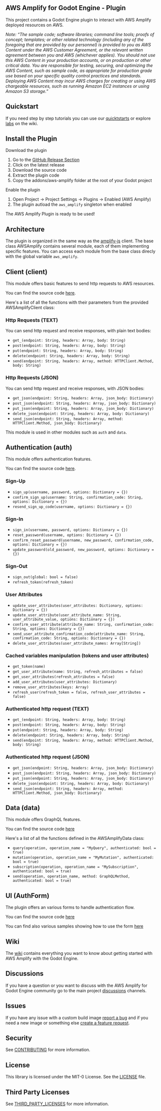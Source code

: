 ## AWS Amplify for Godot Engine - Plugin

This project contains a Godot Engine plugin to interact with AWS Amplify deployed resources on AWS.

_Note: “The sample code; software libraries; command line tools; proofs of concept; templates; or other related technology (including any of the foregoing that are provided by our personnel) is provided to you as AWS Content under the AWS Customer Agreement, or the relevant written agreement between you and AWS (whichever applies). You should not use this AWS Content in your production accounts, or on production or other critical data. You are responsible for testing, securing, and optimizing the AWS Content, such as sample code, as appropriate for production grade use based on your specific quality control practices and standards. Deploying AWS Content may incur AWS charges for creating or using AWS chargeable resources, such as running Amazon EC2 instances or using Amazon S3 storage.”_

## Quickstart

If you need step by step tutorials you can use our [quicktstarts](https://github.com/aws-samples/amplify-godot-engine/wiki/Create-a-New-Game) or explore [labs](https://github.com/aws-samples/amplify-godot-engine/wiki) on the wiki.

## Install the Plugin

Download the plugin
1. Go to the [GitHub Release Section](https://github.com/aws-samples/amplify-godot-engine-plugin/releases)
2. Click on the latest release
3. Download the source code
4. Extract the plugin code
5. Copy the addons/aws-amplify folder at the root of your Godot project

Enable the plugin
1. Open Project -> Project Settings -> Plugins -> Enabled (AWS Amplify)
2. The plugin autload the ```aws_amplify``` singleton when enabled

The AWS Amplify Plugin is ready to be used!

## Architecture

The plugin is organized in the same way as the [amplify-js](https://github.com/aws-amplify/amplify-js) client.
The base class AWSAmplify contains several module, each of them implementing specific features.
You can access each module from the base class direcly with the global variable ```aws_amplify```.

## Client (client)

This module offers basic features to send http requests to AWS resources.

You can find the source code [here](https://github.com/aws-samples/amplify-godot-engine-plugin/blob/main/addons/aws-amplify/runtime/lib/client.gd).

Here's a list of all the functions with their parameters from the provided AWSAmplifyClient class:

### Http Requests (TEXT)

You can send http request and receive responses, with plain text bodies:
- `get_(endpoint: String, headers: Array, body: String)`
- `post(endpoint: String, headers: Array, body: String)`
- `put(endpoint: String, headers: Array, body: String)`
- `delete(endpoint: String, headers: Array, body: String)`
- `send(endpoint: String, headers: Array, method: HTTPClient.Method, body: String)`

### Http Requests (JSON)

You can send http request and receive responses, with JSON bodies:
- `get_json(endpoint: String, headers: Array, json_body: Dictionary)`
- `post_json(endpoint: String, headers: Array, json_body: Dictionary)`
- `put_json(endpoint: String, headers: Array, json_body: Dictionary)`
- `delete_json(endpoint: String, headers: Array, body: Dictionary)`
- `send_json(endpoint: String, headers: Array, method: HTTPClient.Method, json_body: Dictionary)`

This module is used in other modules such as ```auth``` and ```data```.

## Authentication (auth)

This module offers authentication features. 

You can find the source code [here](https://github.com/aws-samples/amplify-godot-engine-plugin/blob/main/addons/aws-amplify/runtime/lib/auth.gd).

### Sign-Up
- `sign_up(username, password, options: Dictionary = {})`
- `confirm_sign_up(username: String, confirmation_code: String, options: Dictionary = {})`
- `resend_sign_up_code(username, options: Dictionary = {})`

### Sign-In
- `sign_in(username, password, options: Dictionary = {})`
- `reset_password(username, options: Dictionary = {})`
- `confirm_reset_password(username, new_password, confirmation_code, options: Dictionary = {})`
- `update_password(old_password, new_password, options: Dictionary = {})`

### Sign-Out
- `sign_out(global: bool = false)`
- `refresh_token(refresh_token)`

### User Attributes
- `update_user_attributes(user_attributes: Dictionary, options: Dictionary = {})`
- `update_user_attribute(user_attribute_name: String, user_attribute_value, options: Dictionary = {})`
- `confirm_user_attribute(attribute_name: String, confirmation_code: String, options: Dictionary = {})`
- `send_user_attribute_confirmation_code(attribute_name: String, confirmation_code: String, options: Dictionary = {})`
- `delete_user_attributes(user_attribute_names: Array[String])`

### Cached variables manipulation (tokens and user attributes)
- `get_token(name)`
- `get_user_attribute(name: String, refresh_attributes = false)`
- `get_user_attributes(refresh_attributes = false)`
- `add_user_attributes(user_attributes: Dictionary)`
- `remove_user_attributes(keys: Array)`
- `refresh_user(refresh_token = false, refresh_user_attributes = false)`

### Authenticated http request (TEXT)
- `get_(endpoint: String, headers: Array, body: String)`
- `post(endpoint: String, headers: Array, body: String)`
- `put(endpoint: String, headers: Array, body: String)`
- `delete(endpoint: String, headers: Array, body: String)`
- `send(endpoint: String, headers: Array, method: HTTPClient.Method, body: String)`

### Authenticated http request (JSON)
- `get_json(endpoint: String, headers: Array, json_body: Dictionary)`
- `post_json(endpoint: String, headers: Array, json_body: Dictionary)`
- `put_json(endpoint: String, headers: Array, json_body: Dictionary)`
- `delete_json(endpoint: String, headers: Array, body: Dictionary)`
- `send_json(endpoint: String, headers: Array, method: HTTPClient.Method, json_body: Dictionary)`

## Data (data)

This module offers GraphQL features.

You can find the source code [here](https://github.com/aws-samples/amplify-godot-engine-plugin/blob/main/addons/aws-amplify/runtime/lib/data.gd)

Here's a list of all the functions defined in the AWSAmplifyData class:

- `query(operation, operation_name = "MyQuery", authenticated: bool = true)`
- `mutation(operation, operation_name = "MyMutation", authenticated: bool = true)`
- `subscription(operation, operation_name = "MySubscription", authenticated: bool = true)`
- `send(operation, operation_name, method: GraphQLMethod, authenticated: bool = true)`

## UI (AuthForm)

The plugin offers an various forms to handle authentication flow. 

You can find the source code [here](https://github.com/aws-samples/amplify-godot-engine-plugin/blob/main/addons/aws-amplify/runtime/ui/auth_form.gd)

You can find also various samples showing how to use the form [here](https://github.com/aws-samples/amplify-godot-engine-sample/tree/feature/auth_sign_in)

## Wiki

The [wiki](https://github.com/aws-samples/amplify-godot-engine/wiki) contains everything you want to know about getting started with AWS Amplify with the Godot Engine.

## Discussions

If you have a question or you want to discuss with the AWS Amplify for Godot Engine community go to the main project [discussions](https://github.com/aws-samples/amplify-godot-engine/discussions) channels.

## Issues

If you have any issue with a custom build image [report a bug](https://github.com/aws-samples/amplify-godot-engine-plugin/issues/new?assignees=&labels=&projects=&template=bug_report.md&title=) and if you need a new image or something else  [create a feature request](https://github.com/aws-samples/amplify-godot-engine-plugin/issues/new?assignees=&labels=&projects=&template=feature_request.md&title=).

## Security

See [CONTRIBUTING](CONTRIBUTING.md#security-issue-notifications) for more information.

## License

This library is licensed under the MIT-0 License. See the [LICENSE](LICENSE.md) file.

## Third Party Licenses

See [THIRD_PARTY_LICENSES](THIRD_PARTY_LICENSES) for more information.